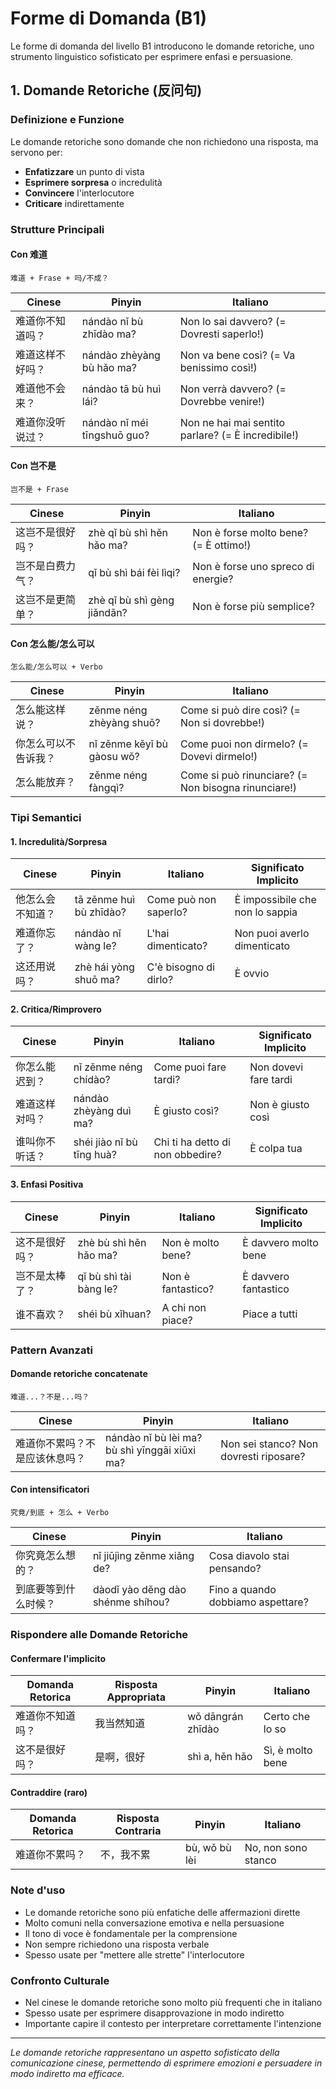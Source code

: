 # Forme di Domanda (B1)

Le forme di domanda del livello B1 introducono le domande retoriche, uno strumento linguistico sofisticato per esprimere enfasi e persuasione.

## 1. Domande Retoriche (反问句)

### Definizione e Funzione

Le domande retoriche sono domande che non richiedono una risposta, ma servono per:

- **Enfatizzare** un punto di vista
- **Esprimere sorpresa** o incredulità
- **Convincere** l'interlocutore
- **Criticare** indirettamente

### Strutture Principali

#### Con 难道

```text
难道 + Frase + 吗/不成？
```

| Cinese | Pinyin | Italiano |
| -------- | -------- | ---------- |
| 难道你不知道吗？ | nándào nǐ bù zhīdào ma? | Non lo sai davvero? (= Dovresti saperlo!) |
| 难道这样不好吗？ | nándào zhèyàng bù hǎo ma? | Non va bene così? (= Va benissimo così!) |
| 难道他不会来？ | nándào tā bù huì lái? | Non verrà davvero? (= Dovrebbe venire!) |
| 难道你没听说过？ | nándào nǐ méi tīngshuō guo? | Non ne hai mai sentito parlare? (= È incredibile!) |

#### Con 岂不是

```text
岂不是 + Frase
```

| Cinese | Pinyin | Italiano |
| -------- | -------- | ---------- |
| 这岂不是很好吗？ | zhè qǐ bù shì hěn hǎo ma? | Non è forse molto bene? (= È ottimo!) |
| 岂不是白费力气？ | qǐ bù shì bái fèi lìqi? | Non è forse uno spreco di energie? |
| 这岂不是更简单？ | zhè qǐ bù shì gèng jiǎndān? | Non è forse più semplice? |

#### Con 怎么能/怎么可以

```text
怎么能/怎么可以 + Verbo
```

| Cinese | Pinyin | Italiano |
| -------- | -------- | ---------- |
| 怎么能这样说？ | zěnme néng zhèyàng shuō? | Come si può dire così? (= Non si dovrebbe!) |
| 你怎么可以不告诉我？ | nǐ zěnme kěyǐ bù gàosu wǒ? | Come puoi non dirmelo? (= Dovevi dirmelo!) |
| 怎么能放弃？ | zěnme néng fàngqì? | Come si può rinunciare? (= Non bisogna rinunciare!) |

### Tipi Semantici

#### 1. Incredulità/Sorpresa

| Cinese | Pinyin | Italiano | Significato Implicito |
| -------- | -------- | ---------- | ---------------------- |
| 他怎么会不知道？ | tā zěnme huì bù zhīdào? | Come può non saperlo? | È impossibile che non lo sappia |
| 难道你忘了？ | nándào nǐ wàng le? | L'hai dimenticato? | Non puoi averlo dimenticato |
| 这还用说吗？ | zhè hái yòng shuō ma? | C'è bisogno di dirlo? | È ovvio |

#### 2. Critica/Rimprovero

| Cinese | Pinyin | Italiano | Significato Implicito |
| -------- | -------- | ---------- | ---------------------- |
| 你怎么能迟到？ | nǐ zěnme néng chídào? | Come puoi fare tardi? | Non dovevi fare tardi |
| 难道这样对吗？ | nándào zhèyàng duì ma? | È giusto così? | Non è giusto così |
| 谁叫你不听话？ | shéi jiào nǐ bù tīng huà? | Chi ti ha detto di non obbedire? | È colpa tua |

#### 3. Enfasi Positiva

| Cinese | Pinyin | Italiano | Significato Implicito |
| -------- | -------- | ---------- | ---------------------- |
| 这不是很好吗？ | zhè bù shì hěn hǎo ma? | Non è molto bene? | È davvero molto bene |
| 岂不是太棒了？ | qǐ bù shì tài bàng le? | Non è fantastico? | È davvero fantastico |
| 谁不喜欢？ | shéi bù xǐhuan? | A chi non piace? | Piace a tutti |

### Pattern Avanzati

#### Domande retoriche concatenate

```text
难道...？不是...吗？
```

| Cinese | Pinyin | Italiano |
| -------- | -------- | ---------- |
| 难道你不累吗？不是应该休息吗？ | nándào nǐ bù lèi ma? bù shì yīnggāi xiūxi ma? | Non sei stanco? Non dovresti riposare? |

#### Con intensificatori

```text
究竟/到底 + 怎么 + Verbo
```

| Cinese | Pinyin | Italiano |
| -------- | -------- | ---------- |
| 你究竟怎么想的？ | nǐ jiūjìng zěnme xiǎng de? | Cosa diavolo stai pensando? |
| 到底要等到什么时候？ | dàodǐ yào děng dào shénme shíhou? | Fino a quando dobbiamo aspettare? |

### Rispondere alle Domande Retoriche

#### Confermare l'implicito

| Domanda Retorica | Risposta Appropriata | Pinyin | Italiano |
| ------------------ | --------------------- | -------- | ---------- |
| 难道你不知道吗？ | 我当然知道 | wǒ dāngrán zhīdào | Certo che lo so |
| 这不是很好吗？ | 是啊，很好 | shì a, hěn hǎo | Sì, è molto bene |

#### Contraddire (raro)

| Domanda Retorica | Risposta Contraria | Pinyin | Italiano |
| ------------------ | ------------------- | -------- | ---------- |
| 难道你不累吗？ | 不，我不累 | bù, wǒ bù lèi | No, non sono stanco |

### Note d'uso

- Le domande retoriche sono più enfatiche delle affermazioni dirette
- Molto comuni nella conversazione emotiva e nella persuasione
- Il tono di voce è fondamentale per la comprensione
- Non sempre richiedono una risposta verbale
- Spesso usate per "mettere alle strette" l'interlocutore

### Confronto Culturale

- Nel cinese le domande retoriche sono molto più frequenti che in italiano
- Spesso usate per esprimere disapprovazione in modo indiretto
- Importante capire il contesto per interpretare correttamente l'intenzione

---

*Le domande retoriche rappresentano un aspetto sofisticato della comunicazione cinese, permettendo di esprimere emozioni e persuadere in modo indiretto ma efficace.*
